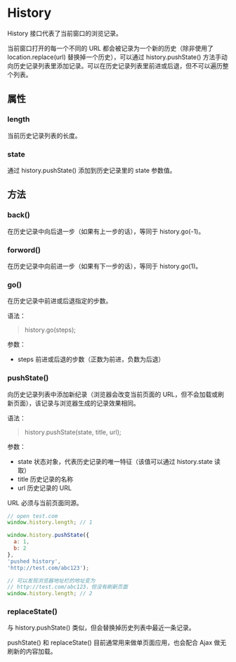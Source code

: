History
====

History 接口代表了当前窗口的浏览记录。

当前窗口打开的每一个不同的 URL 都会被记录为一个新的历史（除非使用了 location.replace(url) 替换掉一个历史），可以通过 history.pushState() 方法手动向历史记录列表里添加记录。可以在历史记录列表里前进或后退，但不可以遍历整个列表。

属性
----

### length

当前历史记录列表的长度。

### state

通过 history.pushState() 添加到历史记录里的 state 参数值。

方法
----

### back()

在历史记录中向后退一步（如果有上一步的话），等同于 history.go(-1)。

### forword()

在历史记录中向前进一步（如果有下一步的话），等同于 history.go(1)。

### go()

在历史记录中前进或后退指定的步数。

语法：
>history.go(steps);

参数：

+ steps 前进或后退的步数（正数为前进，负数为后退）

### pushState()

向历史记录列表中添加新纪录（浏览器会改变当前页面的 URL，但不会加载或刷新页面），该记录与浏览器生成的记录效果相同。

语法：
>history.pushState(state, title, url);

参数：

+ state 状态对象，代表历史记录的唯一特征（该值可以通过 history.state 读取）
+ title 历史记录的名称
+ url 历史记录的 URL

URL 必须与当前页面同源。

```js
// open test.com
window.history.length; // 1

window.history.pushState({
  a: 1,
  b: 2
},
'pushed history',
'http://test.com/abc123');

// 可以发现浏览器地址栏的地址变为
// http://test.com/abc123，但没有刷新页面
window.history.length; // 2
```

### replaceState()

与 history.pushState() 类似，但会替换掉历史列表中最近一条记录。

pushState() 和 replaceState() 目前通常用来做单页面应用，也会配合 Ajax 做无刷新的内容加载。
